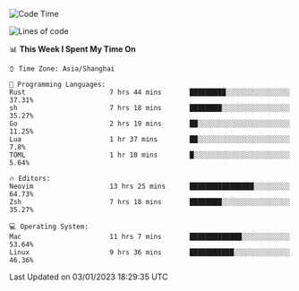 <!--START_SECTION:waka-->
![Code Time](http://img.shields.io/badge/Code%20Time-1%2C100%20hrs%2026%20mins-blue)

![Lines of code](https://img.shields.io/badge/From%20Hello%20World%20I%27ve%20Written-24%20Thousand%20lines%20of%20code-blue)

📊 **This Week I Spent My Time On** 

```text
⌚︎ Time Zone: Asia/Shanghai

💬 Programming Languages: 
Rust                     7 hrs 44 mins       █████████░░░░░░░░░░░░░░░░   37.31% 
sh                       7 hrs 18 mins       ████████░░░░░░░░░░░░░░░░░   35.27% 
Go                       2 hrs 19 mins       ██░░░░░░░░░░░░░░░░░░░░░░░   11.25% 
Lua                      1 hr 37 mins        ██░░░░░░░░░░░░░░░░░░░░░░░   7.8% 
TOML                     1 hr 10 mins        █░░░░░░░░░░░░░░░░░░░░░░░░   5.64%

🔥 Editors: 
Neovim                   13 hrs 25 mins      ████████████████░░░░░░░░░   64.73% 
Zsh                      7 hrs 18 mins       ████████░░░░░░░░░░░░░░░░░   35.27%

💻 Operating System: 
Mac                      11 hrs 7 mins       █████████████░░░░░░░░░░░░   53.64% 
Linux                    9 hrs 36 mins       ███████████░░░░░░░░░░░░░░   46.36%

```


 Last Updated on 03/01/2023 18:29:35 UTC
<!--END_SECTION:waka-->
